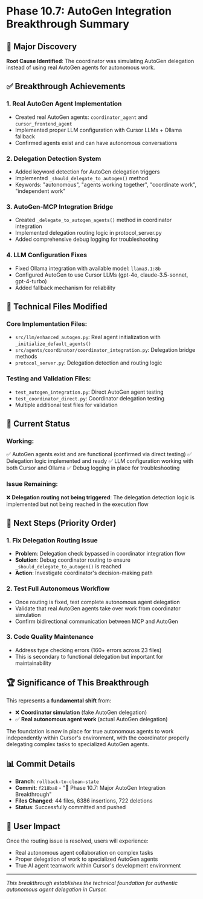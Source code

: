 # Phase 10.7: AutoGen Integration Breakthrough Summary

## 🎯 Major Discovery
**Root Cause Identified**: The coordinator was simulating AutoGen delegation instead of using real AutoGen agents for autonomous work.

## ✅ Breakthrough Achievements

### 1. Real AutoGen Agent Implementation
- Created real AutoGen agents: `coordinator_agent` and `cursor_frontend_agent`
- Implemented proper LLM configuration with Cursor LLMs + Ollama fallback
- Confirmed agents exist and can have autonomous conversations

### 2. Delegation Detection System
- Added keyword detection for AutoGen delegation triggers
- Implemented `_should_delegate_to_autogen()` method
- Keywords: "autonomous", "agents working together", "coordinate work", "independent work"

### 3. AutoGen-MCP Integration Bridge
- Created `_delegate_to_autogen_agents()` method in coordinator integration
- Implemented delegation routing logic in protocol_server.py
- Added comprehensive debug logging for troubleshooting

### 4. LLM Configuration Fixes
- Fixed Ollama integration with available model: `llama3.1:8b`
- Configured AutoGen to use Cursor LLMs (gpt-4o, claude-3.5-sonnet, gpt-4-turbo)
- Added fallback mechanism for reliability

## 🔧 Technical Files Modified

### Core Implementation Files:
- `src/llm/enhanced_autogen.py`: Real agent initialization with `_initialize_default_agents()`
- `src/agents/coordinator/coordinator_integration.py`: Delegation bridge methods
- `protocol_server.py`: Delegation detection and routing logic

### Testing and Validation Files:
- `test_autogen_integration.py`: Direct AutoGen agent testing
- `test_coordinator_direct.py`: Coordinator delegation testing
- Multiple additional test files for validation

## 🚨 Current Status

### Working:
✅ AutoGen agents exist and are functional (confirmed via direct testing)
✅ Delegation logic implemented and ready
✅ LLM configuration working with both Cursor and Ollama
✅ Debug logging in place for troubleshooting

### Issue Remaining:
❌ **Delegation routing not being triggered**: The delegation detection logic is implemented but not being reached in the execution flow

## 🎯 Next Steps (Priority Order)

### 1. Fix Delegation Routing Issue
- **Problem**: Delegation check bypassed in coordinator integration flow
- **Solution**: Debug coordinator routing to ensure `_should_delegate_to_autogen()` is reached
- **Action**: Investigate coordinator's decision-making path

### 2. Test Full Autonomous Workflow
- Once routing is fixed, test complete autonomous agent delegation
- Validate that real AutoGen agents take over work from coordinator simulation
- Confirm bidirectional communication between MCP and AutoGen

### 3. Code Quality Maintenance
- Address type checking errors (160+ errors across 23 files)
- This is secondary to functional delegation but important for maintainability

## 🏆 Significance of This Breakthrough

This represents a **fundamental shift** from:
- ❌ **Coordinator simulation** (fake AutoGen delegation)
- ✅ **Real autonomous agent work** (actual AutoGen delegation)

The foundation is now in place for true autonomous agents to work independently within Cursor's environment, with the coordinator properly delegating complex tasks to specialized AutoGen agents.

## 📊 Commit Details
- **Branch**: `rollback-to-clean-state`
- **Commit**: `f218ba8` - "🚀 Phase 10.7: Major AutoGen Integration Breakthrough"
- **Files Changed**: 44 files, 6386 insertions, 722 deletions
- **Status**: Successfully committed and pushed

## 🎉 User Impact
Once the routing issue is resolved, users will experience:
- Real autonomous agent collaboration on complex tasks
- Proper delegation of work to specialized AutoGen agents
- True AI agent teamwork within Cursor's development environment

---
*This breakthrough establishes the technical foundation for authentic autonomous agent delegation in Cursor.*
